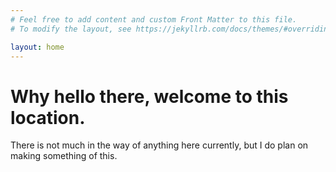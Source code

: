 ```yaml
---
# Feel free to add content and custom Front Matter to this file.
# To modify the layout, see https://jekyllrb.com/docs/themes/#overriding-theme-defaults

layout: home
---
```


# Why hello there, welcome to this location.

There is not much in the way of anything here currently, but I do plan on making something of this.
